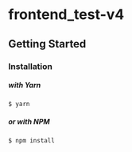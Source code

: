 # frontend_test-v4

## Getting Started

### Installation

##### with Yarn

```
$ yarn
```

##### or with NPM

```
$ npm install
```
